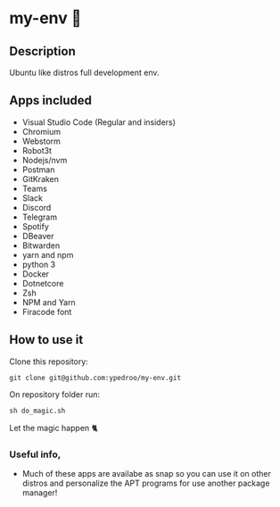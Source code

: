 # my-env :penguin:

## Description
Ubuntu like distros full development env.

## Apps included
* Visual Studio Code (Regular and insiders)
* Chromium
* Webstorm
* Robot3t
* Nodejs/nvm
* Postman
* GitKraken
* Teams
* Slack
* Discord
* Telegram
* Spotify
* DBeaver
* Bitwarden
* yarn and npm
* python 3
* Docker
* Dotnetcore
* Zsh
* NPM and Yarn
* Firacode font

## How to use it
Clone this repository:
```shell
git clone git@github.com:ypedroo/my-env.git
```
On repository folder run:

```shell
sh do_magic.sh
```

Let the magic happen 🐈


### Useful info,
* Much of these apps are availabe as snap so you can use it on other distros and personalize the APT programs for use another package manager!